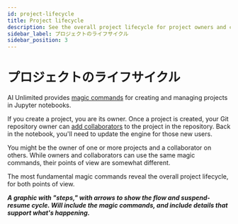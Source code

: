 ```yaml
---
id: project-lifecycle
title: Project lifecycle
description: See the overall project lifecycle for project owners and collaborators.
sidebar_label: プロジェクトのライフサイクル
sidebar_position: 3
---
```


# プロジェクトのライフサイクル

AI Unlimited provides [magic commands](/docs/explore-and-analyze-data/magic-commands.md) for creating and managing projects in Jupyter notebooks. 

If you create a project, you are its owner. Once a project is created, your Git repository owner can [add collaborators](/docs/manage-ai-unlimited/add-collaborators.md) to the project in the repository. Back in the notebook, you'll need to update the engine for those new users. 

You might be the owner of one or more projects and a collaborator on others. While owners and collaborators can use the same magic commands, their points of view are somewhat different. 

The most fundamental magic commands reveal the overall project lifecycle, for both points of view. 

***A graphic with "steps," with arrows to show the flow and suspend-resume cycle. Will include the magic commands, and include details that support what's happening.***

